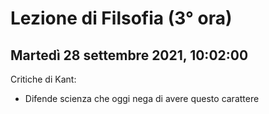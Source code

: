 # Lezione di Filsofia (3° ora) 
## Martedì 28 settembre 2021, 10:02:00

Critiche di Kant:
* Difende scienza che oggi nega di avere questo carattere
<!--stackedit_data:
eyJoaXN0b3J5IjpbMTM3OTY4NzI2MiwtMTg0NDA2MTUwMF19
-->
